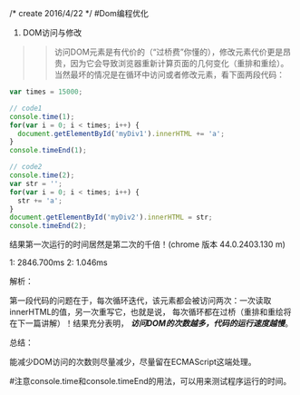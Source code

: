 /* create 2016/4/22 */
#Dom编程优化

1. DOM访问与修改

>>访问DOM元素是有代价的（“过桥费”你懂的），修改元素代价更是昂贵，因为它会导致浏览器重新计算页面的几何变化（重排和重绘）。
当然最坏的情况是在循环中访问或者修改元素，看下面两段代码：

```javascript
var times = 15000;

// code1
console.time(1);
for(var i = 0; i < times; i++) {
  document.getElementById('myDiv1').innerHTML += 'a';
}
console.timeEnd(1);

// code2
console.time(2);
var str = '';
for(var i = 0; i < times; i++) {
  str += 'a';
}
document.getElementById('myDiv2').innerHTML = str;
console.timeEnd(2);   
```
结果第一次运行的时间居然是第二次的千倍！(chrome 版本 44.0.2403.130 m)

1: 2846.700ms 2: 1.046ms

解析：

第一段代码的问题在于，每次循环迭代，该元素都会被访问两次：一次读取innerHTML的值，另一次重写它，也就是说，
每次循环都在过桥（重排和重绘将在下一篇讲解）！结果充分表明， ***访问DOM的次数越多，代码的运行速度越慢***。

总结：

能减少DOM访问的次数则尽量减少，尽量留在ECMAScript这端处理。

#注意console.time和console.timeEnd的用法，可以用来测试程序运行的时间。
